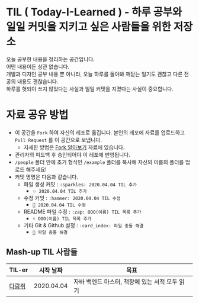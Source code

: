 # TIL ( Today-I-Learned ) - 하루 공부와 일일 커밋을 지키고 싶은 사람들을 위한 저장소
오늘 공부한 내용을 정리하는 공간입니다.  
어떤 내용이든 상관 없습니다.  
개발과 디자인 공부 내용 뿐 아니라, 오늘 하루를 돌아봐 깨닫는 일기도 괜찮고 다른 전공의 내용도 괜찮습니다.  
하루를 헛되이 쓰지 않았다는 사실과 일일 커밋을 지켰다는 사실이 중요합니다.

# 자료 공유 방법
* 이 공간을 `Fork` 하여 자신의 레포로 옮깁니다. 본인의 레포에 자료를 업로드하고 `Pull Request` 를 이 공간으로 보냅니다.
  * 자세한 방법은 [Fork 알아보기](./public/from%20FORK%20to%20PR.md) 자료에 있습니다.
* 관리자의 피드백 후 승인되어야 이 레포에 반영됩니다.
* `/people` 폴더 안에 초기 형식인 `/example` 폴더를 복사해 자신의 이름의 폴더를 업로드 해주세요!
* 커밋 명명은 다음과 같습니다.
  * 파일 생성 커밋 : `:sparkles: 2020.04.04 TIL 추가`
    * `✨ 2020.04.04 TIL 추가`
  * 수정 커밋 : `:hammer: 2020.04.04 TIL 수정`
    * `🔨 2020.04.04 TIL 수정`
  * README 파일 수정 : `:zap: OOO(이름) TIL 목록 추가`
    * `⚡️ OOO(이름) TIL 목록 추가`
  * 기타 Git & Github 설정 : `:card_index: 파일 충돌 해결`
    * `📇 파일 충돌 해결`

## Mash-up TIL 사람들
|TIL-er|시작 날짜|목표|
|---|---|---|
|[다람쥐](./people/kor-Chipmunk)|2020.04.04|자바 백엔드 마스터, 책장에 있는 서적 모두 읽기|

